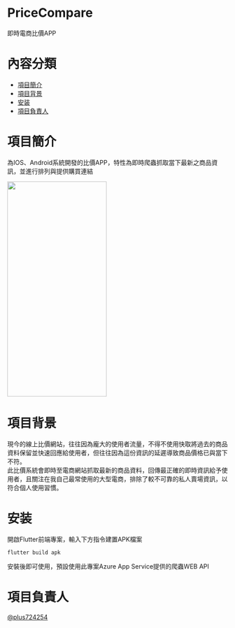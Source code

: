 # PriceCompare
即時電商比價APP
  

# 內容分類
* [項目簡介](#項目簡介)
* [項目背景](#項目背景)
* [安装](#安装)
* [項目負責人](#項目負責人)

# 項目簡介

為IOS、Android系統開發的比價APP，特性為即時爬蟲抓取當下最新之商品資訊，並進行排列與提供購買連結  
  
<img src="https://i.imgur.com/1Q67IvF.png" width="227" height="492"/>

# 項目背景

現今的線上比價網站，往往因為龐大的使用者流量，不得不使用快取將過去的商品資料保留並快速回應給使用者，但往往因為這份資訊的延遲導致商品價格已與當下不符。  
此比價系統會即時至電商網站抓取最新的商品資料，回傳最正確的即時資訊給予使用者，且關注在我自己最常使用的大型電商，排除了較不可靠的私人賣場資訊，以符合個人使用習慣。

# 安装

開啟Flutter前端專案，輸入下方指令建置APK檔案
```console
flutter build apk
```
安裝後即可使用，預設使用此專案Azure App Service提供的爬蟲WEB API

# 項目負責人
[@plus724254](https://github.com/plus724254)
